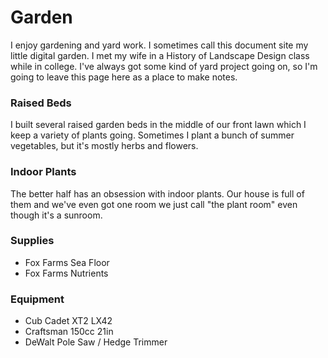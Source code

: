 # Garden

I enjoy gardening and yard work. I sometimes call this document site my little digital garden. I met my wife in a History of Landscape Design class while in college. I've always got some kind of yard project going on, so I'm going to leave this page here as a place to make notes. 

### Raised Beds

I built several raised garden beds in the middle of our front lawn which I keep a variety of plants going. Sometimes I plant a bunch of summer vegetables, but it's mostly herbs and flowers. 


### Indoor Plants

The better half has an obsession with indoor plants. Our house is full of them and we've even got one room we just call "the plant room" even though it's a sunroom. 


### Supplies

- Fox Farms Sea Floor
- Fox Farms Nutrients


### Equipment 

- Cub Cadet XT2 LX42
- Craftsman 150cc 21in
- DeWalt Pole Saw / Hedge Trimmer

